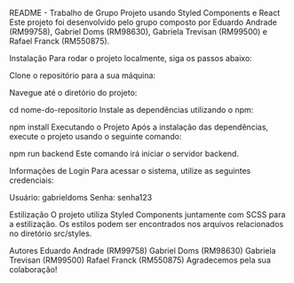 README - Trabalho de Grupo
Projeto usando Styled Components e React
Este projeto foi desenvolvido pelo grupo composto por Eduardo Andrade (RM99758), Gabriel Doms (RM98630), Gabriela Trevisan (RM99500) e Rafael Franck (RM550875).

Instalação
Para rodar o projeto localmente, siga os passos abaixo:

Clone o repositório para a sua máquina:

Navegue até o diretório do projeto:

cd nome-do-repositorio
Instale as dependências utilizando o npm:

npm install
Executando o Projeto
Após a instalação das dependências, execute o projeto usando o seguinte comando:

npm run backend
Este comando irá iniciar o servidor backend.

Informações de Login
Para acessar o sistema, utilize as seguintes credenciais:

Usuário: gabrieldoms
Senha: senha123

Estilização
O projeto utiliza Styled Components juntamente com SCSS para a estilização. Os estilos podem ser encontrados nos arquivos relacionados no diretório src/styles.


Autores
Eduardo Andrade (RM99758)
Gabriel Doms (RM98630)
Gabriela Trevisan (RM99500)
Rafael Franck (RM550875)
Agradecemos pela sua colaboração!
